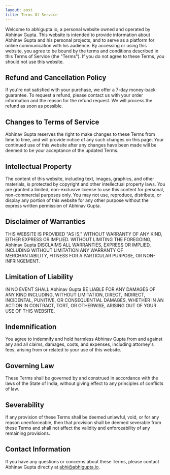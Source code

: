 ```yaml
---
layout: post
title: Terms Of Service
---
```

Welcome to abhigupta.io, a personal website owned and operated by Abhinav Gupta. This website is intended to provide information about Abhinav Gupta and his personal projects, and to serve as a platform for online communication with his audience. By accessing or using this website, you agree to be bound by the terms and conditions described in this Terms of Service (the "Terms"). If you do not agree to these Terms, you should not use this website.

## Refund and Cancellation Policy

If you're not satisfied with your purchase, we offer a 7-day money-back guarantee. To request a refund, please contact us with your order information and the reason for the refund request. We will process the refund as soon as possible.

## Changes to Terms of Service

Abhinav Gupta reserves the right to make changes to these Terms from time to time, and will provide notice of any such changes on this page. Your continued use of this website after any changes have been made will be deemed to be your acceptance of the updated Terms.

## Intellectual Property

The content of this website, including text, images, graphics, and other materials, is protected by copyright and other intellectual property laws. You are granted a limited, non-exclusive license to use this content for personal, non-commercial purposes only. You may not use, reproduce, distribute, or display any portion of this website for any other purpose without the express written permission of Abhinav Gupta.

## Disclaimer of Warranties

THIS WEBSITE IS PROVIDED "AS IS," WITHOUT WARRANTY OF ANY KIND, EITHER EXPRESS OR IMPLIED. WITHOUT LIMITING THE FOREGOING, Abhinav Gupta DISCLAIMS ALL WARRANTIES, EXPRESS OR IMPLIED, INCLUDING WITHOUT LIMITATION ANY WARRANTY OF MERCHANTABILITY, FITNESS FOR A PARTICULAR PURPOSE, OR NON-INFRINGEMENT.

## Limitation of Liability

IN NO EVENT SHALL Abhinav Gupta BE LIABLE FOR ANY DAMAGES OF ANY KIND INCLUDING, WITHOUT LIMITATION, DIRECT, INDIRECT, INCIDENTAL, PUNITIVE, OR CONSEQUENTIAL DAMAGES, WHETHER IN AN ACTION IN CONTRACT, TORT, OR OTHERWISE, ARISING OUT OF YOUR USE OF THIS WEBSITE.

## Indemnification

You agree to indemnify and hold harmless Abhinav Gupta from and against any and all claims, damages, costs, and expenses, including attorney's fees, arising from or related to your use of this website.

## Governing Law

These Terms shall be governed by and construed in accordance with the laws of the State of India, without giving effect to any principles of conflicts of law.

## Severability

If any provision of these Terms shall be deemed unlawful, void, or for any reason unenforceable, then that provision shall be deemed severable from these Terms and shall not affect the validity and enforceability of any remaining provisions.

## Contact Information

If you have any questions or concerns about these Terms, please contact Abhinav Gupta directly at abhi@abhigupta.io.

